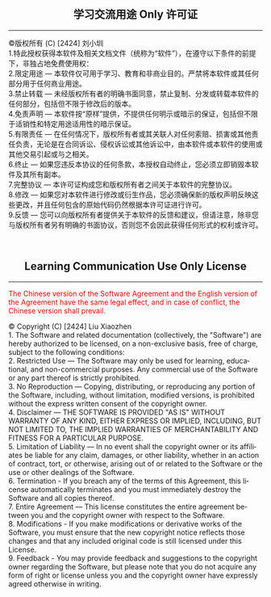 <div lang="zh-cn">
<h2 lang="zh-cn" style="text-align: center;">学习交流用途 Only 许可证</h2>
<hr>
<p>

©版权所有 (C) [2424] 刘小圳
<br>
1.特此授权获得本软件及相关文档文件（统称为“软件”），在遵守以下条件的前提下，非独占地免费使用权：
<br>
2.限定用途 — 本软件仅可用于学习、教育和非商业目的。严禁将本软件或其任何部分用于任何商业用途。
<br>
3.禁止转载 — 未经版权所有者的明确书面同意，禁止复制、分发或转载本软件的任何部分，包括但不限于修改后的版本。
<br>
4.免责声明 — 本软件按“原样”提供，不提供任何明示或暗示的保证，包括但不限于适销性和特定用途适用性的暗示保证。
<br>
5.有限责任 — 在任何情况下，版权所有者或其关联人对任何索赔、损害或其他责任负责，无论是在合同诉讼、侵权诉讼或其他诉讼中，由本软件或本软件的使用或其他交易引起或与之相关。
<br>
6.终止 — 如果您违反本协议的任何条款，本授权自动终止，您必须立即销毁本软件及其所有副本。
<br>
7.完整协议 — 本许可证构成您和版权所有者之间关于本软件的完整协议。
<br>
8.修改 — 如果您对本软件进行修改或衍生作品，您必须确保新的版权声明反映这些更改，并且任何包含的原始代码仍然根据本许可证进行许可。
<br>
9.反馈 — 您可以向版权所有者提供关于本软件的反馈和建议，但请注意，除非您与版权所有者另有明确的书面协议，否则您不会因此获得任何形式的权利或许可。
</p>

</div>
<br>
<h2 style="text-align: center;">Learning Communication Use Only License</h2>
<hr>
<div lang="en">
    <p style="color: red;">The Chinese version of the Software Agreement and the English version of the Agreement have the same legal effect, and in case of conflict, the Chinese version shall prevail.</p>
    <p>
        © Copyright (C) [2424] Liu Xiaozhen
<br>
1. The Software and related documentation (collectively, the "Software") are hereby authorized to be licensed, on a non-exclusive basis, free of charge, subject to the following conditions:
<br>
2. Restricted Use — The Software may only be used for learning, educational, and non-commercial purposes. Any commercial use of the Software or any part thereof is strictly prohibited.
<br>
3. No Reproduction — Copying, distributing, or reproducing any portion of the Software, including, without limitation, modified versions, is prohibited without the express written consent of the copyright owner.
<br>
4. Disclaimer — THE SOFTWARE IS PROVIDED "AS IS" WITHOUT WARRANTY OF ANY KIND, EITHER EXPRESS OR IMPLIED, INCLUDING, BUT NOT LIMITED TO, THE IMPLIED WARRANTIES OF MERCHANTABILITY AND FITNESS FOR A PARTICULAR PURPOSE.
<br>
5. Limitation of Liability — In no event shall the copyright owner or its affiliates be liable for any claim, damages, or other liability, whether in an action of contract, tort, or otherwise, arising out of or related to the Software or the use or other dealings of the Software.
<br>
6. Termination - If you breach any of the terms of this Agreement, this license automatically terminates and you must immediately destroy the Software and all copies thereof.
<br>
7. Entire Agreement — This license constitutes the entire agreement between you and the copyright owner with respect to the Software.
<br>
8. Modifications - If you make modifications or derivative works of the Software, you must ensure that the new copyright notice reflects those changes and that any included original code is still licensed under this License.
<br>
9. Feedback - You may provide feedback and suggestions to the copyright owner regarding the Software, but please note that you do not acquire any form of right or license unless you and the copyright owner have expressly agreed otherwise in writing.
<br>
    </p>
</div>
